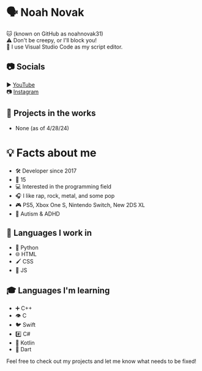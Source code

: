 # 🗣 Noah Novak   
🐱 (known on GitHub as noahnovak31)  
⚠ Don't be creepy, or I'll block you!  
📜 I use Visual Studio Code as my script editor.  

## 📷 Socials  
▶ [YouTube](https://youtube.com/@noahnovak31)  
📷 [Instagram](https://instagram.com/noahrnovak)  

## 💪 Projects in the works  
- None (as of 4/28/24)  

# 💡 Facts about me  
- 🛠 Developer since 2017  
- 🔢 15  
- 💻 Interested in the programming field  
- 🎧 I like rap, rock, metal, and some pop  
- 🎮 PS5, Xbox One S, Nintendo Switch, New 2DS XL
- 🧠 Autism & ADHD  

## 💬 Languages I work in  
- 🐍 Python  
- 🌐 HTML  
- 🖌 CSS  
- 📜 JS  

## 🎓 Languages I'm learning  
- ➕ C++  
- 👁 C  
- 🐦 Swift  
- #️⃣ C#  
- 🤖 Kotlin  
- 🎯 Dart  

Feel free to check out my projects and let me know what needs to be fixed!  
